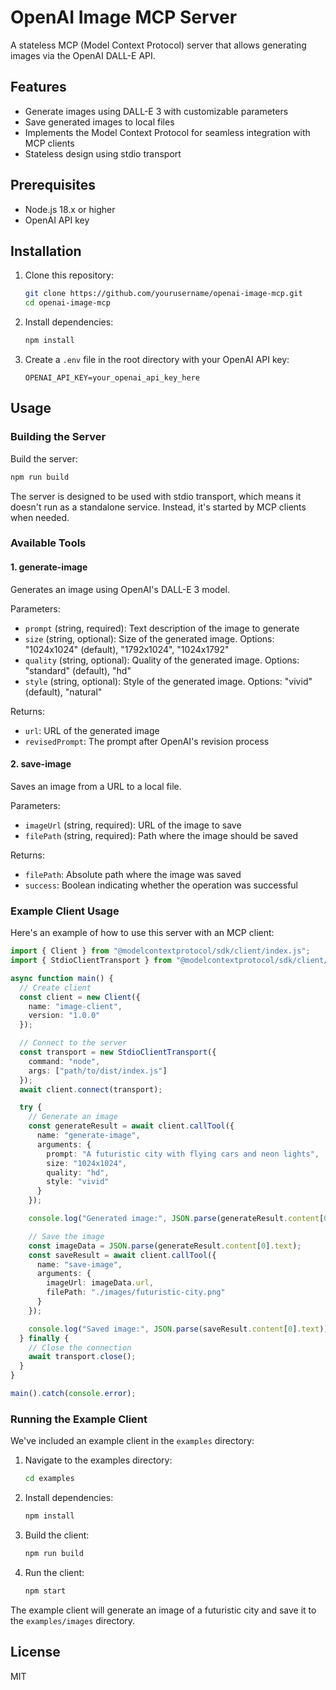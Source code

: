 # OpenAI Image MCP Server

A stateless MCP (Model Context Protocol) server that allows generating images via the OpenAI DALL-E API.

## Features

- Generate images using DALL-E 3 with customizable parameters
- Save generated images to local files
- Implements the Model Context Protocol for seamless integration with MCP clients
- Stateless design using stdio transport

## Prerequisites

- Node.js 18.x or higher
- OpenAI API key

## Installation

1. Clone this repository:
   ```bash
   git clone https://github.com/yourusername/openai-image-mcp.git
   cd openai-image-mcp
   ```

2. Install dependencies:
   ```bash
   npm install
   ```

3. Create a `.env` file in the root directory with your OpenAI API key:
   ```
   OPENAI_API_KEY=your_openai_api_key_here
   ```

## Usage

### Building the Server

Build the server:

```bash
npm run build
```

The server is designed to be used with stdio transport, which means it doesn't run as a standalone service. Instead, it's started by MCP clients when needed.

### Available Tools

#### 1. generate-image

Generates an image using OpenAI's DALL-E 3 model.

Parameters:
- `prompt` (string, required): Text description of the image to generate
- `size` (string, optional): Size of the generated image. Options: "1024x1024" (default), "1792x1024", "1024x1792"
- `quality` (string, optional): Quality of the generated image. Options: "standard" (default), "hd"
- `style` (string, optional): Style of the generated image. Options: "vivid" (default), "natural"

Returns:
- `url`: URL of the generated image
- `revisedPrompt`: The prompt after OpenAI's revision process

#### 2. save-image

Saves an image from a URL to a local file.

Parameters:
- `imageUrl` (string, required): URL of the image to save
- `filePath` (string, required): Path where the image should be saved

Returns:
- `filePath`: Absolute path where the image was saved
- `success`: Boolean indicating whether the operation was successful

### Example Client Usage

Here's an example of how to use this server with an MCP client:

```typescript
import { Client } from "@modelcontextprotocol/sdk/client/index.js";
import { StdioClientTransport } from "@modelcontextprotocol/sdk/client/stdio.js";

async function main() {
  // Create client
  const client = new Client({
    name: "image-client",
    version: "1.0.0"
  });

  // Connect to the server
  const transport = new StdioClientTransport({
    command: "node",
    args: ["path/to/dist/index.js"]
  });
  await client.connect(transport);

  try {
    // Generate an image
    const generateResult = await client.callTool({
      name: "generate-image",
      arguments: {
        prompt: "A futuristic city with flying cars and neon lights",
        size: "1024x1024",
        quality: "hd",
        style: "vivid"
      }
    });

    console.log("Generated image:", JSON.parse(generateResult.content[0].text));

    // Save the image
    const imageData = JSON.parse(generateResult.content[0].text);
    const saveResult = await client.callTool({
      name: "save-image",
      arguments: {
        imageUrl: imageData.url,
        filePath: "./images/futuristic-city.png"
      }
    });

    console.log("Saved image:", JSON.parse(saveResult.content[0].text));
  } finally {
    // Close the connection
    await transport.close();
  }
}

main().catch(console.error);
```

### Running the Example Client

We've included an example client in the `examples` directory:

1. Navigate to the examples directory:
   ```bash
   cd examples
   ```

2. Install dependencies:
   ```bash
   npm install
   ```

3. Build the client:
   ```bash
   npm run build
   ```

4. Run the client:
   ```bash
   npm start
   ```

The example client will generate an image of a futuristic city and save it to the `examples/images` directory.

## License

MIT